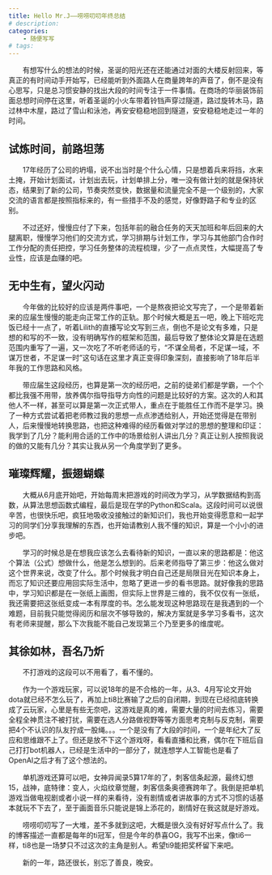 ```yaml
---
title: Hello Mr.J——唠唠叨叨年终总结
# description:
categories:
    - 随便写写
# tags: 
--- 
```

&emsp;&emsp;有想写什么的想法的时候，圣诞的阳光还在还能通过对面的大楼反射回来，等真正的有时间动手开始写，已经能听到外面路人在商量跨年的声音了，倒不是没有心思写，只是总习惯安静的找出大段的时间专注于一件事情。在商场的华丽装饰前面总想时间停在这里，听着圣诞的小火车带着铃铛声穿过隧道，路过旋转木马，路过林中木屋，路过了雪山和泳池，再安安稳稳地回到隧道，安安稳稳地走过一年的时间。
## 试炼时间，前路坦荡
&emsp;&emsp;17年经历了公司的坍塌，说不出当时是个什么心情，只是想着兵来将挡，水来土掩，开始计划面试，计划出去玩，计划单排上分，唯一没有做计划的就是保持状态，结果到了新的公司，节奏突然变快，数据量和流量完全不是一个级别的，大家交流的语言都是按照指标来的，有一些措手不及的感觉，好像野路子和专业的区别。

&emsp;&emsp;不过还好，慢慢应付了下来，包括年前的融合任务的天天加班和年后回来的大腿离职，慢慢学习他们的交流方式，学习排期与计划工作，学习与其他部门合作时工作分配的责任把控，学习任务整体的流程梳理，少了一点点灵性，大幅提高了专业性，应该是血赚的吧。
## 无中生有，望火闪动
&emsp;&emsp;今年做的比较好的应该是两件事吧，一个是熬夜把论文写完了，一个是带着新来的应届生慢慢的能走向正常工作的正轨。那个时候大概是五一吧，晚上下班吃完饭已经十一点了，听着Lilith的直播写论文写到三点，倒也不是论文有多难，只是想的和写的不一致，没有明确写作的框架和范围，最后导致了整体论文算是在选题范围内重写了一遍，又一次吃了不听老师话的亏，“不谋全局者，不足谋一域，不谋万世者，不足谋一时”这句话在这里才真正变得印象深刻，直接影响了18年后半年我的工作思路和风格。

&emsp;&emsp;带应届生这段经历，也算是第一次的经历吧，之前的徒弟们都是学霸，一个个都比我强不用带，放养偶尔指导指导方向性的问题是比较好的方案。这次的人和其他人不一样，甚至可以算是第一次正式带人，重点在于能胜任工作而不是学习。换了一种方式尝试着把老师教过我的思想一点点渗透给别人，开始还觉得是在带别人，后来慢慢地转换思路，也把这种难得的经历看做对学过的思想的整理和印证：我学到了几分？能利用合适的工作中的场景给别人讲出几分？真正让别人按照我说的做的又能有几分？其实让我从另一个角度学到了更多。
## 璀璨辉耀，振翅蝴蝶
&emsp;&emsp;大概从6月底开始吧，开始每周末把游戏的时间改为学习，从学数据结构到高数，从算法思想函数式编程，最后是现在学的Python和Scala。这段时间可以说很辛苦，也很快乐吧，疯狂地吸收没接触过的新知识们，我也开始变得愿意和一起学习的同学们分享我理解的东西，也开始请教别人我不懂的知识，算是一个小小的进步吧。

&emsp;&emsp;学习的时候总是在想我应该怎么去看待新的知识，一直以来的思路都是：他这个算法（公式）想做什么，他是怎么想到的。后来老师指导了第三步：他这么做对这个世界来说，改变了什么。那个时候我才明白自己还是局限目光在知识本身上，而忘了知识还要应用回实际生活中，忽略了更进一步的看书思路。就好像我的思路中，学习知识都是在一张纸上画图，但实际上世界是三维的，我不仅仅有一张纸，我还需要把这张纸变成一本有厚度的书。怎么能发现这种思路现在是我遇到的一个难题，目前我只能觉得阅历和层次不够导致的，解决方案就是多学习多看书，这次有老师来提醒，那么下次我能不能自己发现第三个乃至更多的维度呢。
## 其徐如林，吾名乃炘
&emsp;&emsp;不打游戏的这段可以不用看了，看不懂的。

&emsp;&emsp;作为一个游戏玩家，可以说18年的是不合格的一年，从3、4月写论文开始dota就已经不怎么玩了，再加上ti8比赛输了之后的自闭期，到现在已经彻底转换成了云玩家，心里是有些无奈吧，这游戏是真的难，需要大量的时间去练习，需要全程全神贯注不被打扰，需要在选人分路做视野等等方面思考克制与反克制，需要把4个不认识的队友拧成一股绳。。。一个是没有了大段的时间，一个是年纪大了反应和思维跟不上了。但还是放不下这个游戏呀，看看直播和比赛，偶尔在下班后自己打打bot机器人，已经是生活中的一部分了，就连想学人工智能也是看了OpenAI之后才有了这个想法的。

&emsp;&emsp;单机游戏还算可以吧，女神异闻录5算17年的了，刺客信条起源，最终幻想15，战神，底特律：变人，火焰纹章觉醒，刺客信条奥德赛跨年了。我倒是把单机游戏当做电视剧或者小说一样的来看待，没有剧情或者讲故事的方式不习惯的话基本就玩不下去了，至于画面音乐只能说是锦上添花的，剧情好在我这就是好游戏。

&emsp;&emsp;唠唠叨叨写了一大堆，差不多就到这吧，大概是很久没有好好写点什么了。我的博客描述一直都是每年的ti冠军，但是今年的恭喜OG，我写不出来，像ti6一样，ti8也是一场梦只不过这次的主角是别人。希望ti9能把奖杯留下来吧。

&emsp;&emsp;新的一年，路还很长，别忘了善良，晚安。